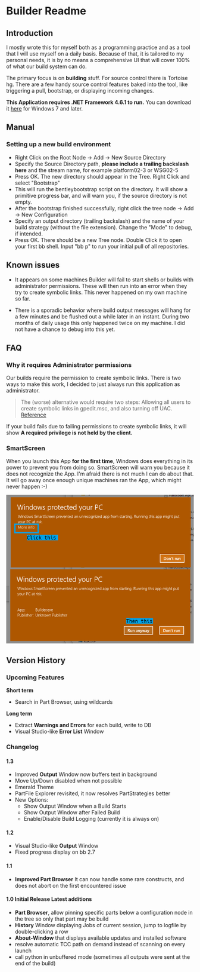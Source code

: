 Builder Readme
==============

Introduction
------------

I mostly wrote this for myself both as a programming practice and as a tool that I will use myself on a daily basis.
Because of that, it is tailored to my personal needs, it is by no means a comprehensive UI that will cover 100% of what our build system can do.

The primary focus is on **building** stuff. For source control there is Tortoise hg.
There are a few handy source control features baked into the tool, like triggering a pull, bootstrap, or displaying incoming changes.

**This Application requires .NET Framework 4.6.1 to run.** You can download it [here](https://www.microsoft.com/en-us/download/details.aspx?id=49981) for Windows 7 and later.

Manual
------

### Setting up a new build environment

-   Right Click on the Root Node -&gt; Add -&gt; New Source Directory
-   Specify the Source Directory path, **please include a trailing backslash here** and the stream name, for example platform02-3 or WSG02-5
-   Press OK. The new directory should appear in the Tree. Right Click and select "Bootstrap"
-   This will run the bentleybootstrap script on the directory. It will show a primitive progress bar, and will warn you, if the source directory is not empty.
-   After the bootstrap finished successfully, right click the tree node -&gt; Add -&gt; New Configuration
-   Specify an output directory (trailing backslash) and the name of your build strategy (without the file extension). Change the "Mode" to debug, if intended.
-   Press OK. There should be a new Tree node. Double Click it to open your first bb shell. Input "bb p" to run your initial pull of all repositories.

Known issues
------------

-   It appears on some machines Builder will fail to start shells or builds with administrator permissions. These will then run into an error when they try to create symbolic links. This never happened on my own machine so far.

-   There is a sporadic behavior where build output messages will hang for a few minutes and be flushed out a while later in an instant. During two months of daily usage this only happened twice on my machine. I did not have a chance to debug into this yet.

FAQ
---

### Why it requires Administrator permissions

Our builds require the permission to create symbolic links.
There is two ways to make this work, I decided to just always run this application as administrator.

> The (worse) alternative would require two steps: Allowing all users to create symbolic links in gpedit.msc, and also turning off UAC. [Reference](https://stackoverflow.com/questions/15320550/why-is-secreatesymboliclinkprivilege-ignored-on-windows-8)

If your build fails due to failing permissions to create symbolic links, it will show **A required privilege is not held by the client.**

### SmartScreen

When you launch this App **for the first time**, Windows does everything in its power to prevent you from doing so. SmartScreen will warn you because it does not recognize the App. I'm afraid there is not much I can do about that. It will go away once enough unique machines ran the App, which might never happen :-)

![Windows being protective](smartscreen.png)

Version History
---------------

### Upcoming Features

**Short term**

-   Search in Part Browser, using wildcards

**Long term**

-   Extract **Warnings and Errors** for each build, write to DB
-   Visual Studio-like **Error List** Window

### Changelog

#### 1.3

-   Improved **Output** Window now buffers text in background
-   Move Up/Down disabled when not possible
-   Emerald Theme
-   PartFile Explorer revisited, it now resolves PartStrategies better
-   New Options:
    -   Show Output Window when a Build Starts
    -   Show Output Window after Failed Build
    -   Enable/Disable Build Logging (currently it is always on)

#### 1.2

-   Visual Studio-like **Output** Window
-   Fixed progress display on bb 2.7

#### 1.1

-   **Improved Part Browser** It can now handle some rare constructs, and does not abort on the first encountered issue

#### 1.0 Initial Release Latest additions

-   **Part Browser**, allow pinning specific parts below a configuration node in the tree so only that part may be build
-   **History** Window displaying Jobs of current session, jump to logfile by double-clicking a row
-   **About-Window** that displays available updates and installed software
-   resolve automatic TCC path on demand instead of scanning on every launch
-   call python in unbuffered mode (sometimes all outputs were sent at the end of the build)


